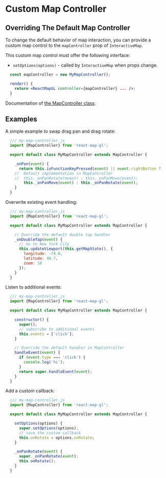 # Custom Map Controller

## Overriding The Default Map Controller

To change the default behavior of map interaction, you can provide a custom map control to the `mapController` prop of `InteractiveMap`.

This custom map control must offer the following interface:
- `setOptions(options)` - called by `InteractiveMap` when props change.

```jsx
  const mapController = new MyMapController();

  render() {
    return <ReactMapGL controller={mapController} ... />;
  }
```


Documentation of [the MapController class](/docs/components/map-controller.md).


## Examples

A simple example to swap drag pan and drag rotate:

```js
  /// my-map-controller.js
  import {MapController} from 'react-map-gl';

  export default class MyMapController extends MapController {

    _onPan(event) {
      return this.isFunctionKeyPressed(event) || event.rightButton ?
    //  Default implementation in MapController
    //  this._onPanRotate(event) : this._onPanMove(event);
        this._onPanMove(event) : this._onPanRotate(event);
    }
  }
```

Overwrite existing event handling:

```js
  /// my-map-controller.js
  import {MapController} from 'react-map-gl';

  export default class MyMapController extends MapController {

    // Override the default double tap handler
    _onDoubleTap(event) {
      // Go to New York City
      this.updateViewport(this.getMapState(), {
        longitude: -74.0,
        latitude: 40.7,
        zoom: 10
      });
    }
  }
```

Listen to additional events:

```js
  /// my-map-controller.js
  import {MapController} from 'react-map-gl';

  export default class MyMapController extends MapController {

    constructor() {
      super();
      // subscribe to additional events
      this.events = ['click'];
    }

    // Override the default handler in MapController
    handleEvent(event) {
      if (event.type === 'click') {
        console.log('hi');
      }
      return super.handleEvent(event);
    }
  }
```

Add a custom callback:

```js
  /// my-map-controller.js
  import {MapController} from 'react-map-gl';

  export default class MyMapController extends MapController {

    setOptions(options) {
      super.setOptions(options);
      // save the custom callback
      this.onRotate = options.onRotate;
    }

    _onPanRotate(event) {
      super._onPanRotate(event);
      this.onRotate();
    }
  }
```


